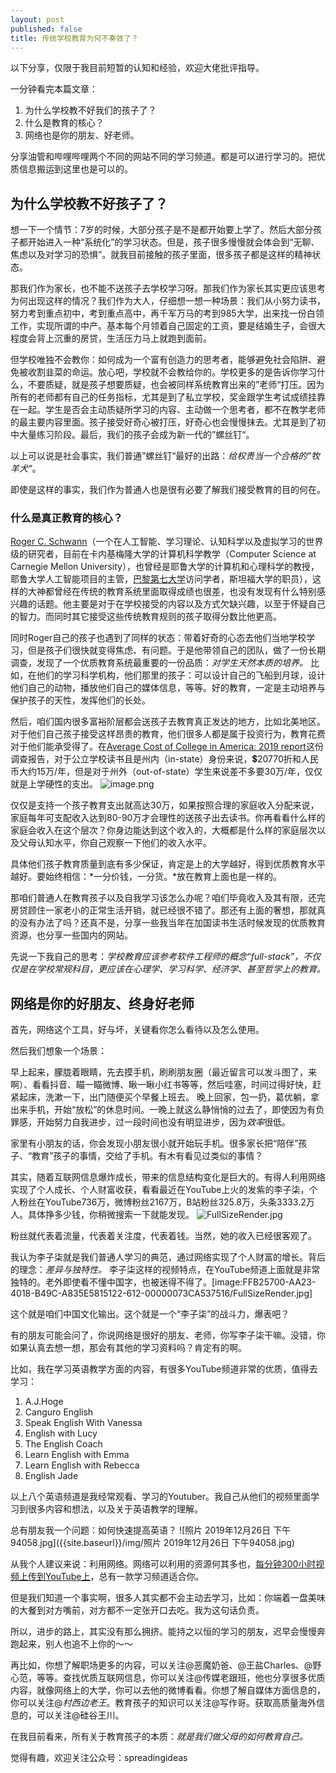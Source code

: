 ```yaml
---
layout: post
published: false
title: 传统学校教育为何不奏效了？
---
```

以下分享，仅限于我目前短暂的认知和经验，欢迎大佬批评指导。

一分钟看完本篇文章：
1. 为什么学校教不好我们的孩子了？
2. 什么是教育的核心？
3. 网络也是你的朋友、好老师。

分享油管和哔哩哔哩两个不同的网站不同的学习频道。都是可以进行学习的。把优质信息搬运到这里也是可以的。

## 为什么学校教不好孩子了？
想一下一个情节：7岁的时候，大部分孩子是不是都开始要上学了。然后大部分孩子都开始进入一种“系统化”的学习状态。但是，孩子很多慢慢就会体会到“无聊、焦虑以及对学习的恐惧”。就我目前接触的孩子里面，很多孩子都是这样的精神状态。

那我们作为家长，也不能不送孩子去学校学习呀。那我们作为家长其实更应该思考为何出现这样的情况？我们作为大人，仔细想一想一种场景：我们从小努力读书，努力考到重点初中，考到重点高中，再千军万马的考到985大学，出来找一份白领工作，实现所谓的中产。基本每个月领着自己固定的工资，要是结婚生子，会很大程度会背上沉重的房贷，生活压力马上就跑到面前。

但学校唯独不会教你：如何成为一个富有创造力的思考者，能够避免社会陷阱、避免被收割韭菜的命运。放心吧，学校就不会教给你的。学校更多的是告诉你学习什么，不要质疑，就是孩子想要质疑，也会被同样系统教育出来的”老师“打压。因为所有的老师都有自己的任务指标，尤其是到了私立学校，奖金跟学生考试成绩挂靠在一起。学生是否会主动质疑所学习的内容、主动做一个思考者，都不在教学老师的最主要内容里面。孩子接受好奇心被打压，好奇心也会慢慢抹去。尤其是到了初中大量练习阶段。最后，我们的孩子会成为新一代的”螺丝钉“。

以上可以说是社会事实，我们普通”螺丝钉“最好的出路：*给权贵当一个合格的”牧羊犬“*。

即使是这样的事实，我们作为普通人也是很有必要了解我们接受教育的目的何在。

### 什么是真正教育的核心？
[Roger C. Schwann](https://www.rogerschank.com)（一个在人工智能、学习理论、认知科学以及虚拟学习的世界级的研究者，目前在卡内基梅隆大学的计算机科学教学（Computer Science at Carnegie Mellon University），也曾经是耶鲁大学的计算机和心理科学的教授，耶鲁大学人工智能项目的主管，[巴黎第七大学](https://baike.baidu.com/item/巴黎第七大学/4145865?fr=aladdin)访问学者，斯坦福大学的职员），这样的大神都曾经在传统的教育系统里面取得成绩也很差，也没有发现有什么特别感兴趣的话题。他主要是对于在学校接受的内容以及方式欠缺兴趣，以至于怀疑自己的智力。而同时其它接受这些传统教育规则的孩子取得分数比他更高。

同时Roger自己的孩子也遇到了同样的状态：带着好奇的心态去他们当地学校学习，但是孩子们很快就变得焦虑、有问题。于是他带领自己的团队，做了一份长期调查，发现了一个优质教育系统最重要的一份品质：*对学生天然本质的培养。* 比如，在他们的学习科学机构，他们那里的孩子：可以设计自己的飞船到月球，设计他们自己的动物，播放他们自己的媒体信息，等等。好的教育，一定是主动培养与保护孩子的天性，发挥他们的长处。

然后，咱们国内很多富裕阶层都会送孩子去教育真正发达的地方，比如北美地区。对于他们自己孩子接受这样昂贵的教育，他们很多人都是属于投资行为，教育花费对于他们能承受得了。在[Average Cost of College in America: 2019 report](https://www.valuepenguin.com/student-loans/average-cost-of-college)这份调查报告，对于公立学校读书且是州内（in-state）身份来说，💲20770折和人民币大约15万/年，但是对于州外（out-of-state）学生来说差不多要30万/年，仅仅就是上学硬性的支出。
![image.png]({{site.baseurl}}/img/image.png)


仅仅是支持一个孩子教育支出就高达30万，如果按照合理的家庭收入分配来说，家庭每年可支配收入达到80-90万才会理性的送孩子出去读书。你再看看什么样的家庭会收入在这个层次？你身边能达到这个收入的，大概都是什么样的家庭层次以及父母认知水平，你自己观察一下他们的收入水平。

具体他们孩子教育质量到底有多少保证，肯定是上的大学越好，得到优质教育水平越好。要始终相信：*一分价钱，一分货。*放在教育上面也是一样的。

那咱们普通人在教育孩子以及自我学习该怎么办呢？咱们毕竟收入及其有限，还完房贷顾住一家老小的正常生活开销，就已经很不错了。那还有上面的奢想，那就真的没有办法了吗？还真不是，分享一些我当年在加国读书生活时候发现的优质教育资源，也分享一些国内的网站。

先说一下我自己的思考：*学校教育应该参考软件工程师的概念“full-stack”，不仅仅是在学校常规科目，更应该在心理学、学习科学、经济学、甚至哲学上的教育。*

## 网络是你的好朋友、终身好老师
首先，网络这个工具，好与坏，关键看你怎么看待以及怎么使用。

然后我们想象一个场景：

早上起来，朦胧着眼睛，先去摸手机，刷刷朋友圈（最近留言可以发斗图了，来啊）、看看抖音、瞄一瞄微博、瞅一瞅小红书等等，然后哇塞，时间过得好快，赶紧起床，洗漱一下，出门随便买个早餐上班去。 晚上回家，包一扔，葛优躺，拿出来手机，开始“放松”的休息时间。一晚上就这么静悄悄的过去了，即使因为有负罪感，开始努力自我进步，过一段时间也没有明显进步，因为*效率*很低。

家里有小朋友的话，你会发现小朋友很小就开始玩手机。很多家长把“陪伴”孩子、“教育”孩子的事情，交给了手机。有木有看见过类似的事情？

其实，随着互联网信息爆炸成长，带来的信息结构变化是巨大的。有得人利用网络实现了个人成长、个人财富收获，看看最近在YouTube上火的发紫的李子柒，个人粉丝在YouTube736万，微博粉丝2167万，B站粉丝325.8万，头条3333.2万人。具体挣多少钱，你稍微搜索一下就能发现。
![FullSizeRender.jpg]({{site.baseurl}}/img/FullSizeRender.jpg)



粉丝就代表着流量，代表着关注度，代表着钱。当然，她的收入已经很客观了。

我认为李子柒就是我们普通人学习的典范，通过网络实现了个人财富的增长。背后的理念：*差异与独特性。* 李子柒这样的视频特点，在YouTube频道上面就是非常独特的。老外即使看不懂中国字，也被迷得不得了。[image:FFB25700-AA23-4018-B49C-A835E5815122-612-00000073CA537516/FullSizeRender.jpg]


这个就是咱们中国文化输出。这个就是一个“李子柒”的战斗力，爆表吧？

有的朋友可能会问了，你说网络是很好的朋友、老师，你写李子柒干嘛。没错，你如果认真去想一想，那会有其他的学习资料吗？肯定有的啊。

比如，我在学习英语教学方面的内容，有很多YouTube频道非常的优质，值得去学习：
1. A.J.Hoge
2. Canguro English
3. Speak English With Vanessa
4. English with Lucy
5. The English Coach
6. Learn English with Emma
7. Learn English with Rebecca 
8. English Jade 

以上八个英语频道是我经常观看、学习的Youtuber。我自己从他们的视频里面学习到很多内容和想法，以及关于英语教学的理解。

总有朋友我一个问题：如何快速提高英语？
![照片 2019年12月26日 下午94058.jpg]({{site.baseurl}}/img/照片 2019年12月26日 下午94058.jpg)


从我个人建议来说：利用网络。网络可以利用的资源何其多也，[每分钟300小时视频上传到YouTube上](https://merchdope.com/youtube-stats/)，总有一款学习频道适合你。

但是我们知道一个事实啊，很多人其实都不会主动去学习，比如：你端着一盘美味的大餐到对方嘴前，对方都不一定张开口去吃。我为这句话负责。

所以，进步的路上，其实没有那么拥挤。能持之以恒的学习的朋友，迟早会慢慢奔跑起来，别人也追不上你的～～

再比如，你想了解职场更多的内容，可以关注@恶魔奶爸、@王盐Charles、@野心范，等等。查找优质互联网信息，你可以关注@传媒老跟班，他也分享很多优质内容，就像网络上的大学，你可以去他的微博看看。你想了解自媒体方面信息的，你可以关注@_村西边老王_。教育孩子的知识可以关注@写作哥。获取高质量海外信息的，可以关注@硅谷王川。

在我目前看来，所有关于教育孩子的本质：*就是我们做父母的如何教育自己。*

觉得有趣，欢迎关注公众号：spreadingideas




